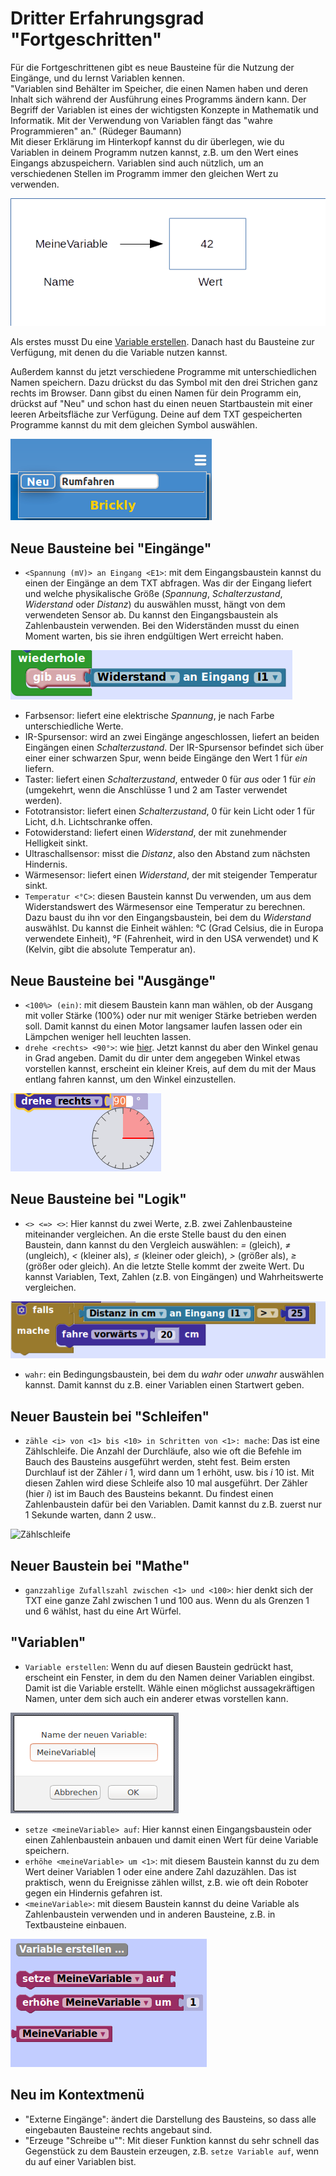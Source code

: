 # Dritter Erfahrungsgrad "Fortgeschritten"    
Für die Fortgeschrittenen gibt es neue Bausteine für die Nutzung der Eingänge, und du lernst Variablen kennen.   
"Variablen sind Behälter im Speicher, die einen Namen haben und deren Inhalt sich während der Ausführung eines Programms ändern kann. Der Begriff der Variablen ist eines der wichtigsten Konzepte in Mathematik und Informatik. Mit der Verwendung von Variablen fängt das "wahre Programmieren" an." (Rüdeger Baumann)    
Mit dieser Erklärung im Hinterkopf kannst du dir überlegen, wie du Variablen in deinem Programm nutzen kannst, z.B. um den Wert eines Eingangs abzuspeichern. Variablen sind auch nützlich, um an verschiedenen Stellen im Programm immer den gleichen Wert zu verwenden.  

![Schematische Darstellung einer Variablen](/de/brickly/variable.png)  

Als erstes musst Du eine [Variable erstellen](/de/brickly/level-3.md#variableerstellen). Danach hast du Bausteine zur Verfügung, mit denen du die Variable nutzen kannst.    

Außerdem kannst du jetzt verschiedene Programme mit unterschiedlichen Namen speichern. Dazu drückst du das Symbol mit den drei Strichen ganz rechts im Browser. Dann gibst du einen Namen für dein Programm ein, drückst auf "Neu" und schon hast du einen neuen Startbaustein mit einer leeren Arbeitsfläche zur Verfügung. Deine auf dem TXT gespeicherten Programme kannst du mit dem gleichen Symbol auswählen.  

![Neues Programm anlegen](/de/brickly/speichern.png)

## Neue Bausteine bei "Eingänge"    


* `<Spannung (mV)> an Eingang <E1>`: mit dem Eingangsbaustein kannst du einen der Eingänge an dem TXT abfragen. Was dir der Eingang liefert und welche physikalische Größe (*Spannung*, *Schalterzustand*, *Widerstand* oder *Distanz*) du auswählen musst, hängt von dem verwendeten Sensor ab. Du kannst den Eingangsbaustein als Zahlenbaustein verwenden. Bei den Widerständen musst du einen Moment warten, bis sie ihren endgültigen Wert erreicht haben.    

![Eingang auslesen](/de/brickly/eingang.png)

  * Farbsensor: liefert eine elektrische *Spannung*, je nach Farbe unterschiedliche Werte.  
  * IR-Spursensor: wird an zwei Eingänge angeschlossen, liefert an beiden Eingängen einen *Schalterzustand*. Der IR-Spursensor befindet sich über einer einer schwarzen Spur, wenn beide Eingänge den Wert 1 für *ein* liefern.  
  * Taster: liefert einen *Schalterzustand*, entweder 0 für *aus* oder 1 für *ein* (umgekehrt, wenn die Anschlüsse 1 und 2 am Taster verwendet werden).  
  * Fototransistor: liefert einen *Schalterzustand*, 0 für kein Licht oder 1 für Licht, d.h. Lichtschranke offen.  
  * Fotowiderstand: liefert einen *Widerstand*, der mit zunehmender Helligkeit sinkt.
  * Ultraschallsensor: misst die *Distanz*, also den Abstand zum nächsten Hindernis.  
  * Wärmesensor: liefert einen *Widerstand*, der mit steigender Temperatur sinkt.  
* `Temperatur <°C>`: diesen Baustein kannst Du verwenden, um aus dem Widerstandswert des Wärmesensor eine Temperatur zu berechnen. Dazu baust du ihn vor den Eingangsbaustein, bei dem du *Widerstand* auswählst. Du kannst die Einheit wählen: °C (Grad Celsius, die in Europa verwendete Einheit), °F (Fahrenheit, wird in den USA verwendet) und K (Kelvin, gibt die absolute Temperatur an).  

## Neue Bausteine bei "Ausgänge"    
* `<100%> (ein)`: mit diesem Baustein kann man wählen, ob der Ausgang mit voller Stärke (100%) oder nur mit weniger Stärke betrieben werden soll. Damit kannst du einen Motor langsamer laufen lassen oder ein Lämpchen weniger hell leuchten lassen.  
* `drehe <rechts> <90°>`<a name="drehegrad"></a>: wie [hier](/de/brickly/level-1.md#drehe). Jetzt kannst du aber den Winkel genau in Grad angeben. Damit du dir unter dem angegeben Winkel etwas vorstellen kannst, erscheint ein kleiner Kreis, auf dem du mit der Maus entlang fahren kannst, um den Winkel einzustellen.     

![Drehwinkel einstellen](/de/brickly/winkel.png)

## Neue Bausteine bei "Logik"     
* `<> <=> <>`: Hier kannst du zwei Werte, z.B. zwei Zahlenbausteine miteinander vergleichen. An die erste Stelle baust du den einen Baustein, dann kannst du den Vergleich auswählen: *=* (gleich), *&ne;* (ungleich), *&lt;* (kleiner als), *&le;* (kleiner oder gleich), *&gt;* (größer als), *&ge;* (größer oder gleich). An die letzte Stelle kommt der zweite Wert. Du kannst Variablen, Text, Zahlen (z.B. von Eingängen) und Wahrheitswerte vergleichen.  

![Vergleich](/de/brickly/vergleich.png)

* `wahr`: ein Bedingungsbaustein, bei dem du *wahr* oder *unwahr* auswählen kannst. Damit kannst du z.B. einer Variablen einen Startwert geben.    

## Neuer Baustein bei "Schleifen"    
* `zähle <i> von <1> bis <10> in Schritten von <1>: mache`: Das ist eine Zählschleife. Die Anzahl der Durchläufe, also wie oft die Befehle im Bauch des Bausteins ausgeführt werden, steht fest. Beim ersten Durchlauf ist der Zähler *i* 1, wird dann um 1 erhöht, usw. bis *i* 10 ist. Mit diesen Zahlen wird diese Schleife also 10 mal ausgeführt. Der Zähler (hier *i*) ist im Bauch des Bausteins bekannt. Du findest einen Zahlenbaustein dafür bei den Variablen. Damit kannst du z.B. zuerst nur 1 Sekunde warten, dann 2 usw..    

![Zählschleife](/de/brickly/zählschleife.png)

## Neuer Baustein bei "Mathe"      
* `ganzzahlige Zufallszahl zwischen <1> und <100>`: hier denkt sich der TXT eine ganze Zahl zwischen 1 und 100 aus. Wenn du als Grenzen 1 und 6 wählst, hast du eine Art Würfel.     

## "Variablen"      
* `Variable erstellen`<a name="variableerstellen"></a>: Wenn du auf diesen Baustein gedrückt hast, erscheint ein Fenster, in dem du den Namen deiner Variablen eingibst. Damit ist die Variable erstellt. Wähle einen möglichst aussagekräftigen Namen, unter dem sich auch ein anderer etwas vorstellen kann.  

![Variable erstellen](/de/brickly/variableerstellen.png)

* `setze <meineVariable> auf`: Hier kannst einen Eingangsbaustein oder einen Zahlenbaustein anbauen und damit einen Wert für deine Variable speichern.  
* `erhöhe <meineVariable> um <1>`: mit diesem Baustein kannst du zu dem Wert deiner Variablen 1 oder eine andere Zahl dazuzählen. Das ist praktisch, wenn du Ereignisse zählen willst, z.B. wie oft dein Roboter gegen ein Hindernis gefahren ist.  
* `<meineVariable>`: mit diesem Baustein kannst du deine Variable als Zahlenbaustein verwenden und in anderen Bausteine, z.B. in Textbausteine einbauen.    

![Variablen-Gruppe](/de/brickly/gruppevariablen.png)


## Neu im Kontextmenü    
* "Externe Eingänge": ändert die Darstellung des Bausteins, so dass alle eingebauten Bausteine rechts angebaut sind.   
* "Erzeuge "Schreibe u"": Mit dieser Funktion kannst du sehr schnell das Gegenstück zu dem Baustein erzeugen, z.B. `setze Variable auf`, wenn du auf einer Variablen bist.

